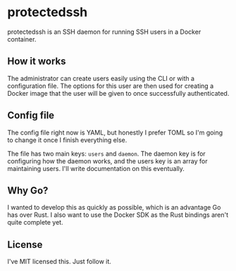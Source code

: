 # protectedssh

protectedssh is an SSH daemon for running SSH users in a Docker container.

## How it works

The administrator can create users easily using the CLI or with a configuration
file. The options for this user are then used for creating a Docker image that
the user will be given to once successfully authenticated.

## Config file

The config file right now is YAML, but honestly I prefer TOML so I'm going to
change it once I finish everything else.

The file has two main keys: `users` and `daemon`. The daemon key is for
configuring how the daemon works, and the users key is an array for maintaining
users. I'll write documentation on this eventually.

## Why Go?

I wanted to develop this as quickly as possible, which is an advantage Go has
over Rust. I also want to use the Docker SDK as the Rust bindings aren't quite
complete yet.

## License

I've MIT licensed this. Just follow it.
